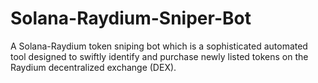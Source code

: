# Solana-Raydium-Sniper-Bot
A Solana-Raydium token sniping bot which is a sophisticated automated tool designed to swiftly identify and purchase newly listed tokens on the Raydium decentralized exchange (DEX).
